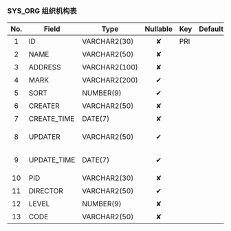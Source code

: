 ### SYS_ORG   组织机构表 
| No.  | Field  | Type  | Nullable  | Key | Default | Remarks |
| :------------: | ------------ | ------------ | :------------: | ------------ | ------------ | ------------ |
| 1 | ID |  VARCHAR2(30) | ✘  | PRI  |   | 主键id  |
| 2 | NAME |  VARCHAR2(50) | ✘  |   |   | 名称  |
| 3 | ADDRESS |  VARCHAR2(100) | ✘  |   |   | 地址  |
| 4 | MARK |  VARCHAR2(200) | ✔  |   |   | 备注  |
| 5 | SORT |  NUMBER(9) | ✔  |   |   | 排序号  |
| 6 | CREATER |  VARCHAR2(50) | ✘  |   |   | 创建人  |
| 7 | CREATE_TIME |  DATE(7) | ✘  |   |   | 创建时间  |
| 8 | UPDATER |  VARCHAR2(50) | ✔  |   |   | 最后修改人  |
| 9 | UPDATE_TIME |  DATE(7) | ✔  |   |   | 最后修改时间  |
| 10 | PID |  VARCHAR2(30) | ✘  |   |   | 父ID  |
| 11 | DIRECTOR |  VARCHAR2(50) | ✔  |   |   | 主管人  |
| 12 | LEVEL |  NUMBER(9) | ✘  |   |   | 层级  |
| 13 | CODE |  VARCHAR2(50) | ✘  |   |   | 编码  |


